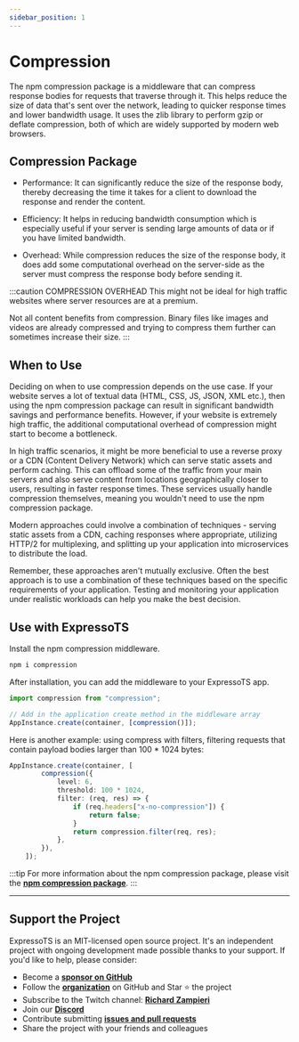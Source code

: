 ```yaml
---
sidebar_position: 1
---
```


# Compression

The npm compression package is a middleware that can compress response bodies for requests that traverse through it. This helps reduce the size of data that's sent over the network, leading to quicker response times and lower bandwidth usage. It uses the zlib library to perform gzip or deflate compression, both of which are widely supported by modern web browsers.

## Compression Package

- Performance: It can significantly reduce the size of the response body, thereby decreasing the time it takes for a client to download the response and render the content.

- Efficiency: It helps in reducing bandwidth consumption which is especially useful if your server is sending large amounts of data or if you have limited bandwidth.

- Overhead: While compression reduces the size of the response body, it does add some computational overhead on the server-side as the server must compress the response body before sending it.

:::caution COMPRESSION OVERHEAD
This might not be ideal for high traffic websites where server resources are at a premium.

Not all content benefits from compression. Binary files like images and videos are already compressed and trying to compress them further can sometimes increase their size.
:::

## When to Use

Deciding on when to use compression depends on the use case. If your website serves a lot of textual data (HTML, CSS, JS, JSON, XML etc.), then using the npm compression package can result in significant bandwidth savings and performance benefits. However, if your website is extremely high traffic, the additional computational overhead of compression might start to become a bottleneck.

In high traffic scenarios, it might be more beneficial to use a reverse proxy or a CDN (Content Delivery Network) which can serve static assets and perform caching. This can offload some of the traffic from your main servers and also serve content from locations geographically closer to users, resulting in faster response times. These services usually handle compression themselves, meaning you wouldn't need to use the npm compression package.

Modern approaches could involve a combination of techniques - serving static assets from a CDN, caching responses where appropriate, utilizing HTTP/2 for multiplexing, and splitting up your application into microservices to distribute the load.

Remember, these approaches aren't mutually exclusive. Often the best approach is to use a combination of these techniques based on the specific requirements of your application. Testing and monitoring your application under realistic workloads can help you make the best decision.

## Use with ExpressoTS

Install the npm compression middleware.

```bash
npm i compression
```

After installation, you can add the middleware to your ExpressoTS app.

```typescript
import compression from "compression";

// Add in the application create method in the middleware array
AppInstance.create(container, [compression()]);
```

Here is another example: using compress with filters, filtering requests that contain payload bodies larger than 100 * 1024 bytes:

```typescript
AppInstance.create(container, [
        compression({
            level: 6,
            threshold: 100 * 1024,
            filter: (req, res) => {
                if (req.headers["x-no-compression"]) {
                    return false;
                }
                return compression.filter(req, res);
            },
        }),
    ]);
```

:::tip
For more information about the npm compression package, please visit the **[npm compression package](https://www.npmjs.com/package/compression)**.
:::

---

## Support the Project

ExpressoTS is an MIT-licensed open source project. It's an independent project with ongoing development made possible thanks to your support. If you'd like to help, please consider:

- Become a **[sponsor on GitHub](https://github.com/sponsors/expressots)**
- Follow the **[organization](https://github.com/expressots)** on GitHub and Star ⭐ the project
- Subscribe to the Twitch channel: **[Richard Zampieri](https://www.twitch.tv/richardzampieri)**
- Join our **[Discord](https://discord.com/invite/PyPJfGK)**
- Contribute submitting **[issues and pull requests](https://github.com/expressots/expressots/issues/new/choose)**
- Share the project with your friends and colleagues